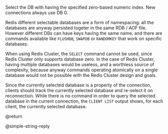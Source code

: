 Select the DB with having the specified zero-based numeric index.
New connections always use DB 0.

Redis different selectable databases are a form of namespacing: all the databases are anyway persisted togeter in the same RDB / AOF file. However different DBs can have keys having the same name, and there are commands available like `FLUSHDB`, `SWAPDB` or `RANDOMKEY` that work on specific databases.

When using Redis Cluster, the `SELECT` command cannot be used, since Redis Cluster only supports database zero. In the case of Redis Cluster, having multiple databases would be useless, and a worthless source of complexity, because anyway commands operating atomically on a single database would not be possible with the Redis Cluster design and goals.

Since the currently selected database is a property of the connection, clients should track the currently selected database and re-select it on reconnection. While there is no command in order to query the selected database in the current connection, the `CLIENT LIST` output shows, for each client, the currently selected database.

@return

@simple-string-reply
